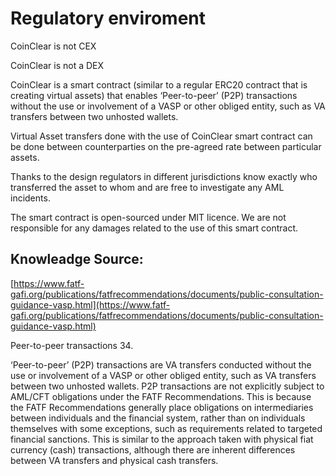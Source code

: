 # Regulatory enviroment

CoinClear is not CEX

CoinClear is not a DEX&#x20;

CoinClear is a smart contract (similar to a regular ERC20 contract that is creating virtual assets) that enables ‘Peer-to-peer’ (P2P) transactions without the use or involvement of a VASP or other obliged entity, such as VA transfers between two unhosted wallets.

Virtual Asset transfers done with the use of CoinClear smart contract can be done between counterparties on the pre-agreed rate between particular assets.

Thanks to the design regulators in different jurisdictions know exactly who transferred the asset to whom and are free to investigate any AML incidents.

The smart contract is open-sourced under MIT licence. We are not responsible for any damages related to the use of this smart contract.

## Knowleadge Source:

[https://www.fatf-gafi.org/publications/fatfrecommendations/documents/public-consultation-guidance-vasp.html](https://www.fatf-gafi.org/publications/fatfrecommendations/documents/public-consultation-guidance-vasp.html)

Peer-to-peer transactions 34.&#x20;

‘Peer-to-peer’ (P2P) transactions are VA transfers conducted without the use or involvement of a VASP or other obliged entity, such as VA transfers between two unhosted wallets. P2P transactions are not explicitly subject to AML/CFT obligations under the FATF Recommendations. This is because the FATF Recommendations generally place obligations on intermediaries between individuals and the financial system, rather than on individuals themselves with some exceptions, such as requirements related to targeted financial sanctions. This is similar to the approach taken with physical fiat currency (cash) transactions, although there are inherent differences between VA transfers and physical cash transfers.
